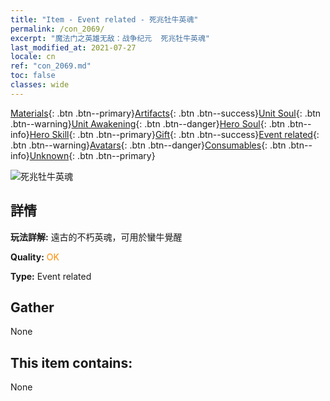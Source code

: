 ```yaml
---
title: "Item - Event related - 死兆牡牛英魂"
permalink: /con_2069/
excerpt: "魔法门之英雄无敌：战争纪元  死兆牡牛英魂"
last_modified_at: 2021-07-27
locale: cn
ref: "con_2069.md"
toc: false
classes: wide
---
```

 [Materials](/ItemsCN/){: .btn .btn--primary}[Artifacts](/ItemsCN/Artifacts/){: .btn .btn--success}[Unit Soul](/ItemsCN/UnitSoul/){: .btn .btn--warning}[Unit Awakening](/ItemsCN/UnitAwakening/){: .btn .btn--danger}[Hero Soul](/ItemsCN/HeroSoul/){: .btn .btn--info}[Hero Skill](/ItemsCN/HeroSkill/){: .btn .btn--primary}[Gift](/ItemsCN/Gift/){: .btn .btn--success}[Event related](/ItemsCN/Events/){: .btn .btn--warning}[Avatars](/ItemsCN/Avatars/){: .btn .btn--danger}[Consumables](/ItemsCN/Consumables/){: .btn .btn--info}[Unknown](/ItemsCN/Unknown/){: .btn .btn--primary}

 ![死兆牡牛英魂](/images/t/juexing_805.jpg)

## 詳情
 **玩法詳解:** 遠古的不朽英魂，可用於蠻牛覺醒

 **Quality:** <span style="color: #FF8C00">OK</span>

 **Type:** Event related

## Gather

  None

## This item contains:

  None

